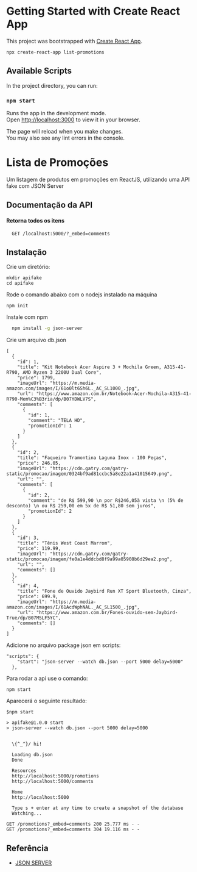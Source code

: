 # Getting Started with Create React App

This project was bootstrapped with [Create React App](https://github.com/facebook/create-react-app).
```
npx create-react-app list-promotions
```
## Available Scripts

In the project directory, you can run:

### `npm start`

Runs the app in the development mode.\
Open [http://localhost:3000](http://localhost:3000) to view it in your browser.

The page will reload when you make changes.\
You may also see any lint errors in the console.


# Lista de Promoções

Um listagem de produtos em promoções em ReactJS, utilizando uma API fake com JSON Server




## Documentação da API

#### Retorna todos os itens

```http
  GET /localhost:5000/?_embed=comments
```


## Instalação

Crie um diretório:
```
mkdir apifake
cd apifake
```
Rode o comando abaixo com o nodejs instalado na máquina
```
npm init
```
Instale com npm

```bash
  npm install -g json-server
```
Crie um arquivo db.json    
```
[
  {
    "id": 1,
    "title": "Kit Notebook Acer Aspire 3 + Mochila Green, A315-41-R790, AMD Ryzen 3 2200U Dual Core",
    "price": 1799,
    "imageUrl": "https://m.media-amazon.com/images/I/61o0lt6Sh6L._AC_SL1000_.jpg",
    "url": "https://www.amazon.com.br/Notebook-Acer-Mochila-A315-41-R790-Mem%C3%B3ria/dp/B07YDWLV7S",
    "comments": [
      {
        "id": 1,
        "comment": "TELA HD",
        "promotionId": 1
      }
    ]
  },
  {
    "id": 2,
    "title": "Faqueiro Tramontina Laguna Inox - 100 Peças",
    "price": 246.05,
    "imageUrl": "https://cdn.gatry.com/gatry-static/promocao/imagem/0324bf9ad81ccbc5a8e22a1a41015649.png",
    "url": "",
    "comments": [
      {
        "id": 2,
        "comment": "de R$ 599,90 \n por R$246,05à vista \n (5% de desconto) \n ou R$ 259,00 em 5x de R$ 51,80 sem juros",
        "promotionId": 2
      }
    ]
  },
  {
    "id": 3,
    "title": "Tênis West Coast Marrom",
    "price": 119.99,
    "imageUrl": "https://cdn.gatry.com/gatry-static/promocao/imagem/fe0a1e4ddcbd8f9a99a05908b6d29ea2.png",
    "url": "",
    "comments": []
  },
  {
    "id": 4,
    "title": "Fone de Ouvido Jaybird Run XT Sport Bluetooth, Cinza",
    "price": 699.9,
    "imageUrl": "https://m.media-amazon.com/images/I/61AcdWphNAL._AC_SL1500_.jpg",
    "url": "https://www.amazon.com.br/Fones-ouvido-sem-Jaybird-True/dp/B07MSLF5YC",
    "comments": []
  }
]
```
Adicione no arquivo package json em scripts:
```
"scripts": {
    "start": "json-server --watch db.json --port 5000 delay=5000"
  },
```
Para rodar a api use o comando:
```
npm start
```
Aparecerá o seguinte resultado:

```
$npm start

> apifake@1.0.0 start
> json-server --watch db.json --port 5000 delay=5000


  \{^_^}/ hi!

  Loading db.json
  Done

  Resources
  http://localhost:5000/promotions
  http://localhost:5000/comments

  Home
  http://localhost:5000

  Type s + enter at any time to create a snapshot of the database
  Watching...

GET /promotions?_embed=comments 200 25.777 ms - -
GET /promotions?_embed=comments 304 19.116 ms - -

```

## Referência

 - [JSON SERVER](https://www.npmjs.com/package/json-server)